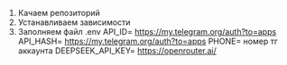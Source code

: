 1. Качаем репозиторий
2. Устанавливаем зависимости
3. Заполняем файл .env 
API_ID= https://my.telegram.org/auth?to=apps
API_HASH= https://my.telegram.org/auth?to=apps
PHONE= номер тг аккаунта
DEEPSEEK_API_KEY= https://openrouter.ai/
